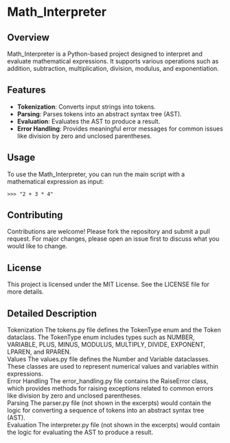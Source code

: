 # Math_Interpreter

## Overview

Math_Interpreter is a Python-based project designed to interpret and evaluate mathematical expressions. It supports
various operations such as addition, subtraction, multiplication, division, modulus, and exponentiation.

## Features

- **Tokenization**: Converts input strings into tokens.
- **Parsing**: Parses tokens into an abstract syntax tree (AST).
- **Evaluation**: Evaluates the AST to produce a result.
- **Error Handling**: Provides meaningful error messages for common issues like division by zero and unclosed
  parentheses.

## Usage

To use the Math_Interpreter, you can run the main script with a mathematical expression as input:
```githubexpressionlanguage
>>> "2 + 3 * 4"
```

## Contributing

Contributions are welcome! Please fork the repository and submit a pull request. For major changes, please open an issue
first to discuss what you would like to change.

## License

This project is licensed under the MIT License. See the LICENSE file for more details.

## Detailed Description

Tokenization
The tokens.py file defines the TokenType enum and the Token dataclass. The TokenType enum includes types such as NUMBER,
VARIABLE, PLUS, MINUS, MODULUS, MULTIPLY, DIVIDE, EXPONENT, LPAREN, and RPAREN.  
Values
The values.py file defines the Number and Variable dataclasses. These classes are used to represent numerical values and
variables within expressions.  
Error Handling
The error_handling.py file contains the RaiseError class, which provides methods for raising exceptions related to
common errors like division by zero and unclosed parentheses.  
Parsing
The parser.py file (not shown in the excerpts) would contain the logic for converting a sequence of tokens into an
abstract syntax tree (AST).  
Evaluation
The interpreter.py file (not shown in the excerpts) would contain the logic for evaluating the AST to produce a result.
